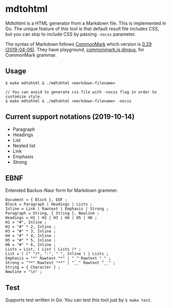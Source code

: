 # mdtohtml
Mdtohtml is a HTML generator from a Markdown file. This is implemented in Go. The unique feature of this tool is that default result file includes CSS, but you can skip to include CSS by passing `-nocss` parameter.

The syntax of Markdown follows [CommonMark](https://commonmark.org/) which version is [0.29 (2019-04-06)](https://spec.commonmark.org/). They have playground, [commonmark.js dingus](https://spec.commonmark.org/dingus/), for CommonMark grammar.

## Usage
```
$ make mdtohtml & ./mdtohtml <markdown-filename>

// You can avoid to generate css file with -nocss flag in order to customize style.
$ make mdtohtml & ./mdtohtml <markdown-filename> -nocss
```

## Current support notations (2019-10-14)
- Paragraph
- Headings
- List
- Nested list
- Link
- Emphasis
- Strong

## EBNF
Entended Backus-Naur form for Markdown grammer.
```
Document = { Block }, EOF ;
Block = Paragraph | Headings | Lists ;
Inline = Link | Rawtext | Emphasis | Strong ;
Paragraph = String, { String }, Newline ;
Headings = H1 | H2 | H3 | H4 | H5 | H6 ;
H1 = "#", Inline ;
H2 = "#" * 2, Inline ;
H3 = "#" * 3, Inline ;
H4 = "#" * 4, Inline ;
H5 = "#" * 5, Inline ;
H6 = "#" * 6, Inline ;
Lists = List, ( List | Lists )* ;
List = ( (" ")*, "-", " ", Inline ) | Lists ;
Emphasis = "*" Rawtext "*" | "_" Rawtext "_" ;
Strong = "**" Rawtext "**" | "__" Rawtext "__" ;
String = { Character } ;
Newline = "\n" ;
```

## Test
Supports test written in Go. You can test this tool just by `$ make test`.
